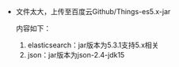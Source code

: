 - 文件太大，上传至百度云Github/Things-es5.x-jar

  内容如下：

  1. elasticsearch：jar版本为5.3.1支持5.x相关
  2. json：jar版本为json-2.4-jdk15

